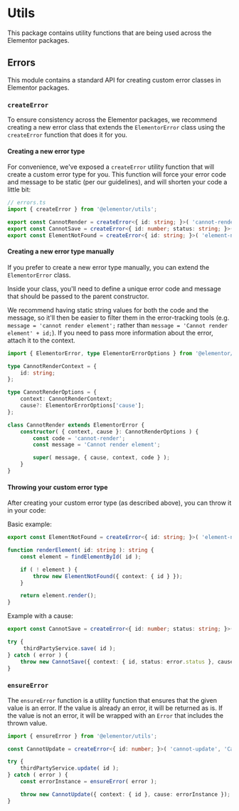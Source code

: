 # Utils
This package contains utility functions that are being used across the Elementor packages.

## Errors 
This module contains a standard API for creating custom error classes in Elementor packages.

### `createError`
To ensure consistency across the Elementor packages, we recommend creating a new error class that extends the
`ElementorError` class using the `createError` function that does it for you.

#### Creating a new error type
For convenience, we've exposed a `createError` utility function that will create a custom error type for you.
This function will force your error code and message to be static (per our guidelines), and will shorten your code a little bit:

```ts
// errors.ts
import { createError } from '@elementor/utils';

export const CannotRender = createError<{ id: string; }>( 'cannot-render', 'Cannot render element' );
export const CannotSave = createError<{ id: number; status: string; }>( 'cannot-save', 'Cannot save document' );
export const ElementNotFound = createError<{ id: string; }>( 'element-not-found', 'Element not found' );
```

#### Creating a new error type manually
If you prefer to create a new error type manually, you can extend the `ElementorError` class.

Inside your class, you'll need to define a unique error code and message that should be passed to the parent constructor.

We recommend having static string values for both the code and the message, so it'll then be easier to filter them in the
error-tracking tools (e.g. `message = 'cannot render element';` rather than `message = 'Cannot render element' + id;`).
If you need to pass more information about the error, attach it to the context.

```ts
import { ElementorError, type ElementorErrorOptions } from '@elementor/utils';

type CannotRenderContext = {
	id: string;
};

type CannotRenderOptions = {
	context: CannotRenderContext;
	cause?: ElementorErrorOptions['cause'];
};

class CannotRender extends ElementorError {
	constructor( { context, cause }: CannotRenderOptions ) {
		const code = 'cannot-render';
		const message = 'Cannot render element';

		super( message, { cause, context, code } );
	}
}
```

#### Throwing your custom error type
After creating your custom error type (as described above), you can throw it in your code:

Basic example:
```ts
export const ElementNotFound = createError<{ id: string; }>( 'element-not-found', 'Element not found' );

function renderElement( id: string ): string {
	const element = findElementById( id );

	if ( ! element ) {
		throw new ElementNotFound({ context: { id } });
	}

	return element.render();
}
```

Example with a cause:
```ts
export const CannotSave = createError<{ id: number; status: string; }>( 'cannot-save', 'Cannot save document' );

try {
	 thirdPartyService.save( id );
} catch ( error ) {
	throw new CannotSave({ context: { id, status: error.status }, cause: error });
}
```

### `ensureError`
The  `ensureError` function is a utility function that ensures that the given value is an error.
If the value is already an error, it will be returned as is.
If the value is not an error, it will be wrapped with an `Error` that includes the thrown value.

```ts
import { ensureError } from '@elementor/utils';

const CannotUpdate = createError<{ id: number; }>( 'cannot-update', 'Cannot update document' );

try {
	thirdPartyService.update( id );
} catch ( error ) {
	const errorInstance = ensureError( error );

	throw new CannotUpdate({ context: { id }, cause: errorInstance });
}
```
